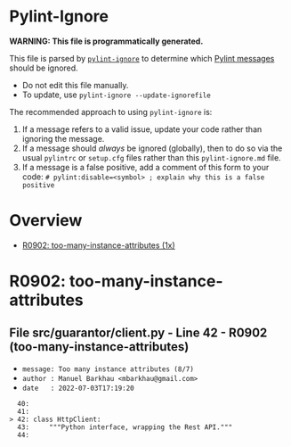 # Pylint-Ignore

**WARNING: This file is programmatically generated.**

This file is parsed by [`pylint-ignore`](https://pypi.org/project/pylint-ignore/)
to determine which
[Pylint messages](https://pylint.pycqa.org/en/stable/technical_reference/features.html)
should be ignored.

- Do not edit this file manually.
- To update, use `pylint-ignore --update-ignorefile`

The recommended approach to using `pylint-ignore` is:

1. If a message refers to a valid issue, update your code rather than
   ignoring the message.
2. If a message should *always* be ignored (globally), then to do so
   via the usual `pylintrc` or `setup.cfg` files rather than this
   `pylint-ignore.md` file.
3. If a message is a false positive, add a comment of this form to your code:
   `# pylint:disable=<symbol> ; explain why this is a false positive`


# Overview

 - [R0902: too-many-instance-attributes (1x)](#r0902-too-many-instance-attributes)


# R0902: too-many-instance-attributes

## File src/guarantor/client.py - Line 42 - R0902 (too-many-instance-attributes)

- `message: Too many instance attributes (8/7)`
- `author : Manuel Barkhau <mbarkhau@gmail.com>`
- `date   : 2022-07-03T17:19:20`

```
  40: 
  41: 
> 42: class HttpClient:
  43:     """Python interface, wrapping the Rest API."""
  44:
```


